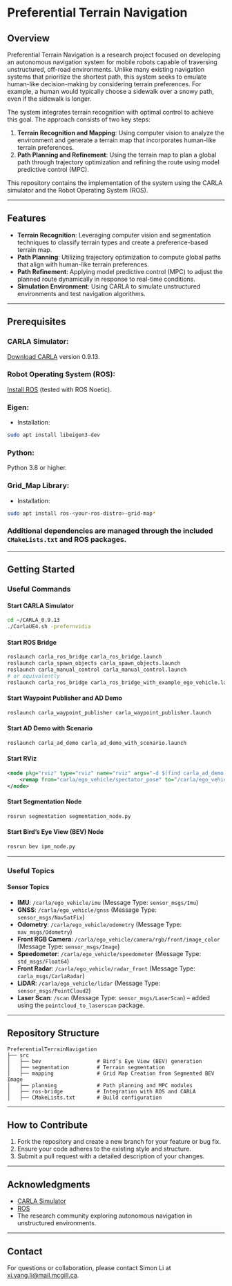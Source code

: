 # Preferential Terrain Navigation

## Overview
Preferential Terrain Navigation is a research project focused on developing an autonomous navigation system for mobile robots capable of traversing unstructured, off-road environments. Unlike many existing navigation systems that prioritize the shortest path, this system seeks to emulate human-like decision-making by considering terrain preferences. For example, a human would typically choose a sidewalk over a snowy path, even if the sidewalk is longer.

The system integrates terrain recognition with optimal control to achieve this goal. The approach consists of two key steps:

1. **Terrain Recognition and Mapping**: Using computer vision to analyze the environment and generate a terrain map that incorporates human-like terrain preferences.
2. **Path Planning and Refinement**: Using the terrain map to plan a global path through trajectory optimization and refining the route using model predictive control (MPC).

This repository contains the implementation of the system using the CARLA simulator and the Robot Operating System (ROS).

---

## Features
- **Terrain Recognition**: Leveraging computer vision and segmentation techniques to classify terrain types and create a preference-based terrain map.
- **Path Planning**: Utilizing trajectory optimization to compute global paths that align with human-like terrain preferences.
- **Path Refinement**: Applying model predictive control (MPC) to adjust the planned route dynamically in response to real-time conditions.
- **Simulation Environment**: Using CARLA to simulate unstructured environments and test navigation algorithms.

---

## Prerequisites

### **CARLA Simulator**: 
[Download CARLA](https://carla.org/) version 0.9.13.
### **Robot Operating System (ROS)**: 
[Install ROS](http://wiki.ros.org/ROS/Installation) (tested with ROS Noetic).
### **Eigen**:
- Installation:
```bash
sudo apt install libeigen3-dev
```
### **Python**: 
Python 3.8 or higher.
### **Grid_Map Library**:
- Installation:
```bash
sudo apt install ros-<your-ros-distro>-grid-map*
```
### Additional dependencies are managed through the included `CMakeLists.txt` and ROS packages.

---

## Getting Started

### Useful Commands

#### Start CARLA Simulator
```bash
cd ~/CARLA_0.9.13
./CarlaUE4.sh -prefernvidia
```

#### Start ROS Bridge
```bash
roslaunch carla_ros_bridge carla_ros_bridge.launch
roslaunch carla_spawn_objects carla_spawn_objects.launch
roslaunch carla_manual_control carla_manual_control.launch
# or equivalently
roslaunch carla_ros_bridge carla_ros_bridge_with_example_ego_vehicle.launch
```

#### Start Waypoint Publisher and AD Demo
```bash
roslaunch carla_waypoint_publisher carla_waypoint_publisher.launch
```

#### Start AD Demo with Scenario
```bash
roslaunch carla_ad_demo carla_ad_demo_with_scenario.launch
```

#### Start RViz
```xml
<node pkg="rviz" type="rviz" name="rviz" args="-d $(find carla_ad_demo)/config/carla_ad_demo.rviz" required="true" output="screen">
    <remap from="carla/ego_vehicle/spectator_pose" to="/carla/ego_vehicle/rgb_view/control/set_transform"/>
</node>
```

#### Start Segmentation Node
```bash
rosrun segmentation segmentation_node.py
```

#### Start Bird’s Eye View (BEV) Node
```bash
rosrun bev ipm_node.py
```

---

### Useful Topics

#### Sensor Topics
- **IMU**: `/carla/ego_vehicle/imu` (Message Type: `sensor_msgs/Imu`)
- **GNSS**: `/carla/ego_vehicle/gnss` (Message Type: `sensor_msgs/NavSatFix`)
- **Odometry**: `/carla/ego_vehicle/odometry` (Message Type: `nav_msgs/Odometry`)
- **Front RGB Camera**: `/carla/ego_vehicle/camera/rgb/front/image_color` (Message Type: `sensor_msgs/Image`)
- **Speedometer**: `/carla/ego_vehicle/speedometer` (Message Type: `std_msgs/Float64`)
- **Front Radar**: `/carla/ego_vehicle/radar_front` (Message Type: `carla_msgs/CarlaRadar`)
- **LiDAR**: `/carla/ego_vehicle/lidar` (Message Type: `sensor_msgs/PointCloud2`)
- **Laser Scan**: `/scan` (Message Type: `sensor_msgs/LaserScan`) – added using the `pointcloud_to_laserscan` package.

---

## Repository Structure
```
PreferentialTerrainNavigation
├── src
│   ├── bev                  # Bird’s Eye View (BEV) generation
│   ├── segmentation         # Terrain segmentation
│   ├── mapping              # Grid Map Creation from Segmented BEV Image
│   ├── planning             # Path planning and MPC modules
│   ├── ros-bridge           # Integration with ROS and CARLA
│   ├── CMakeLists.txt       # Build configuration
```

---

## How to Contribute
1. Fork the repository and create a new branch for your feature or bug fix.
2. Ensure your code adheres to the existing style and structure.
3. Submit a pull request with a detailed description of your changes.

---

## Acknowledgments
- [CARLA Simulator](https://carla.org/)
- [ROS](http://wiki.ros.org/)
- The research community exploring autonomous navigation in unstructured environments.

---

## Contact
For questions or collaboration, please contact Simon Li at xi.yang.li@mail.mcgill.ca.

